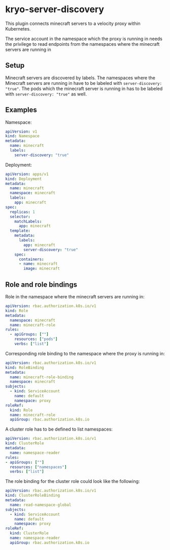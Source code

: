 # kryo-server-discovery

This plugin connects minecraft servers to a velocity proxy within Kubernetes.

The service account in the namespace which the proxy is running in needs the privilege to read
endpoints from the namespaces where the minecraft servers are running in

## Setup
Minecraft servers are discovered by labels. The namespaces where the Minecraft servers are running in have to be
labeled with `server-discovery: "true"`. The pods which the minecraft server is running in has to be labeled with `server-discovery: "true"`
as well.

## Examples
Namespace:
```yaml
apiVersion: v1
kind: Namespace
metadata:
  name: minecraft
  labels:
    server-discovery: "true"
```

Deployment:
```yaml
apiVersion: apps/v1
kind: Deployment
metadata:
  name: minecraft
  namespace: minecraft
  labels:
    app: minecraft
spec:
  replicas: 1
  selector:
    matchLabels:
      app: minecraft
  template:
    metadata:
      labels:
        app: minecraft
        server-discovery: "true"
    spec:
      containers:
      - name: minecraft
        image: minecraft
```

## Role and role bindings
Role in the namespace where the minecraft servers are running in:
```yaml
apiVersion: rbac.authorization.k8s.io/v1
kind: Role
metadata:
  namespace: minecraft
  name: minecraft-role
rules:
  - apiGroups: [""]
    resources: ["pods"]
    verbs: ["list"]
```

Corresponding role binding to the namespace where the proxy is running in:
```yaml
apiVersion: rbac.authorization.k8s.io/v1
kind: RoleBinding
metadata:
  name: minecraft-role-binding
  namespace: minecraft
subjects:
  - kind: ServiceAccount
    name: default
    namespace: proxy
roleRef:
  kind: Role
  name: minecraft-role
  apiGroup: rbac.authorization.k8s.io
```

A cluster role has to be defined to list namespaces:
```yaml
apiVersion: rbac.authorization.k8s.io/v1
kind: ClusterRole
metadata:
  name: namespace-reader
rules:
- apiGroups: [""]
  resources: ["namespaces"]
  verbs: ["list"]
```

The role binding for the cluster role could look like the following:
```yaml
apiVersion: rbac.authorization.k8s.io/v1
kind: ClusterRoleBinding
metadata:
  name: read-namespace-global
subjects:
  - kind: ServiceAccount
    name: default
    namespace: proxy
roleRef:
  kind: ClusterRole
  name: namespace-reader
  apiGroup: rbac.authorization.k8s.io
```
